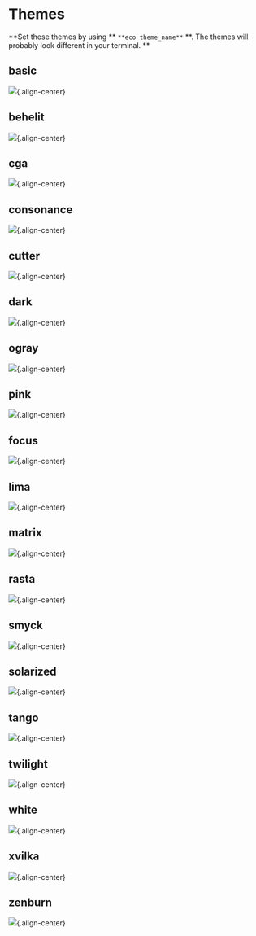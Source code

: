 # Themes

**Set these themes by using ** `**eco theme_name**` **. The themes will probably look different in your terminal. ** 

## basic

  ![](https://static.notion-static.com/0f33e22b-3940-4561-bf96-d52acff0d169/Untitled){.align-center}

## behelit

  ![](https://static.notion-static.com/336f000b-3619-403d-bca2-5f95985fd732/Untitled){.align-center}

## cga

  ![](https://static.notion-static.com/a9c8b9c2-c749-40d8-8a8c-91a3331043ab/Untitled){.align-center}

## consonance

  ![](https://static.notion-static.com/db0f88ee-ef6e-4038-946f-e479d10adf4a/Untitled){.align-center}

## cutter

  ![](https://static.notion-static.com/852e2f8e-d374-4350-bf75-a7a99c0d3353/Untitled){.align-center}

## dark

  ![](https://static.notion-static.com/f76c0e3d-226c-47a4-89e4-241146f7e61d/Untitled){.align-center}

## ogray

  ![](https://static.notion-static.com/fe177df6-66a6-4ece-954c-07df3e8a9fb3/Untitled){.align-center}

## pink

  ![](https://static.notion-static.com/299a8d76-98a7-4490-bc70-d681dcfc1926/Untitled){.align-center}

## focus

  ![](https://static.notion-static.com/5869dd0c-7056-4ea3-bc00-be00f888b693/Untitled){.align-center}

## lima

  ![](https://static.notion-static.com/cccc1c2e-780d-481e-a8a4-2d1e9977d310/Untitled){.align-center}

## matrix

  ![](https://static.notion-static.com/c16769d5-bc18-4a6f-b9bb-dd190af6ba3e/Untitled){.align-center}

## rasta

  ![](https://static.notion-static.com/dae0fae2-4e92-476d-b936-5f56322579e4/Untitled){.align-center}

## smyck

  ![](https://static.notion-static.com/140efe45-8b36-4595-91e4-67a48f194925/Untitled){.align-center}

## solarized

  ![](https://static.notion-static.com/49fdcdc6-d688-4fe4-a410-54a84817f65f/Untitled){.align-center}

## tango

  ![](https://static.notion-static.com/b41fb7a2-9067-4bc2-9ea5-e2c68323c472/Untitled){.align-center}

## twilight

  ![](https://static.notion-static.com/aad1b013-c12b-4978-840b-db61430164ae/Untitled){.align-center}

## white

  ![](https://static.notion-static.com/f7630f60-e5f2-4a9b-b73a-136bec8cf1b6/Untitled){.align-center}

## xvilka

  ![](https://static.notion-static.com/defab2d2-5010-4f91-812e-6c66797a1f79/Untitled){.align-center}

## zenburn

  ![](https://static.notion-static.com/a520b6dd-1179-474d-ba29-08f4bdba748f/Untitled){.align-center}